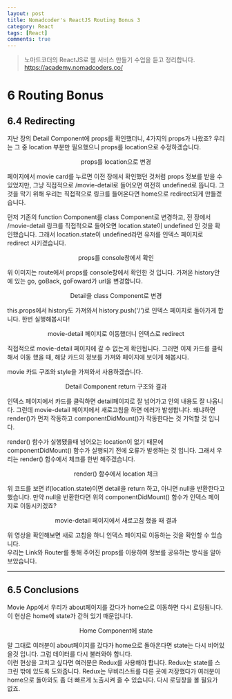 ```yaml
---
layout: post
title: Nomadcoder's ReactJS Routing Bonus 3
category: React
tags: [React]
comments: true
---
```


> 노마드코더의 ReactJS로 웹 서비스 만들기 수업을 듣고 정리합니다. <https://academy.nomadcoders.co/>

# 6 Routing Bonus

## 6.4 Redirecting

지난 장의 Detail Component에 props를 확인했더니, 4가지의 props가 나왔죠? 우리는 그 중 location 부분만 필요했으니 props를 location으로 수정하겠습니다.

<center>
<figure>
<img src="/assets/post-img/react/nomad_react_6-14.jpg" alt="">
<figcaption>props를 location으로 변경</figcaption>
</figure>
</center>

페이지에서 movie card를 누르면 이전 장에서 확인했던 것처럼 props 정보를 받을 수 있었지만, 그냥 직접적으로 /movie-detail로 들어오면 여전히 undefined로 뜹니다. 그것을 막기 위해 우리는 직접적으로 링크를 들어온다면 home으로 redirect되게 만들겠습니다.

먼저 기존의 function Component를 class Component로 변경하고, 전 장에서 /movie-detail 링크를 직접적으로 들어오면 location.state이 undefined 인 것을 확인했습니다. 그래서 location.state이 undefined라면 유저를 인덱스 페이지로 redirect 시키겠습니다.

<center>
<figure>
<img src="/assets/post-img/react/nomad_react_6-15.jpg" alt="">
<figcaption>props를 console창에서 확인</figcaption>
</figure>
</center>

위 이미지는 route에서 props를 console창에서 확인한 것 입니다. 가져온 history안에 있는 go, goBack, goFoward가 url을 변경합니다.  

<center>
<figure>
<img src="/assets/post-img/react/nomad_react_6-15.jpg" alt="">
<figcaption>Detail을 class Component로 변경</figcaption>
</figure>
</center>

this.props에서 history도 가져와서 history.push('/')로 인덱스 페이지로 돌아가게 합니다. 한번 실행해봅시다!

<center>
<figure>
<img src="/assets/post-img/react/nomad_react_6-16.jpg" alt="">
<figcaption>movie-detail 페이지로 이동했더니 인덱스로 redirect</figcaption>
</figure>
</center>

직접적으로 movie-detail 페이지에 갈 수 없는게 확인됩니다. 그러면 이제 카드를 클릭해서 이동 했을 때, 해당 카드의 정보를 가져와 페이지에 보이게 해봅시다.

movie 카드 구조와 style을 가져와서 사용하겠습니다. 

<center>
<figure>
<img src="/assets/post-img/react/nomad_react_6-17.jpg" alt="">
<figcaption>Detail Component return 구조와 결과</figcaption>
</figure>
</center>

인덱스 페이지에서 카드를 클릭하면 detail페이지로 잘 넘어가고 안의 내용도 잘 나옵니다. 그런데 movie-detail 페이지에서 새로고침을 하면 에러가 발생합니다. 왜냐하면 render()가 먼저 작동하고 componentDidMount()가 작동한다는 것 기억할 것 입니다.  

render() 함수가 실행됐을때 넘어오는 location이 없기 때문에 componentDidMount() 함수가 실행되기 전에 오류가 발생하는 것 입니다. 그래서 우리는 render() 함수에서 체크를 한번 해주겠습니다.

<center>
<figure>
<img src="/assets/post-img/react/nomad_react_6-18.jpg" alt="">
<figcaption>render() 함수에서 location 체크</figcaption>
</figure>
</center>

위 코드를 보면 if(location.state)이면 detail을 return 하고, 아니면 null을 반환한다고 했습니다. 만약 null을 반환한다면 위의 componentDidMount() 함수가 인덱스 페이지로 이동시키겠죠?

<center>
<figure>
<img src="/assets/post-img/react/nomad_react_6-19.gif" alt="">
<figcaption>movie-detail 페이지에서 새로고침 했을 때 결과</figcaption>
</figure>
</center>

위 영상을 확인해보면 새로 고침을 하니 인덱스 페이지로 이동하는 것을 확인할 수 있습니다.  
우리는 Link와 Router를 통해 주어진 props를 이용하여 정보를 공유하는 방식을 알아보았습니다. 

---

## 6.5 Conclusions

Movie App에서 우리가 about페이지를 갔다가 home으로 이동하면 다시 로딩됩니다. 이 현상은 home에 state가 갇혀 있기 때문입니다. 

<center>
<figure>
<img src="/assets/post-img/react/nomad_react_6-19.jpg" alt="">
<figcaption>Home Component에 state</figcaption>
</figure>
</center>

말 그대로 여러분이 about페이지를 갔다가 home으로 돌아온다면 state는 다시 비어있을것 입니다. 그럼 데이터를 다시 불러와야 합니다.  
이런 현상을 고치고 싶다면 여러분은 Redux를 사용해야 합니다. Redux는 state를 스크린 밖에 있도록 도와줍니다. Redux는 무비리스트를 다른 곳에 저장했다가 여러분이 home으로 돌아와도 좀 더 빠르게 노출시켜 줄 수 있습니다. 다시 로딩창을 볼 필요가 없죠.

